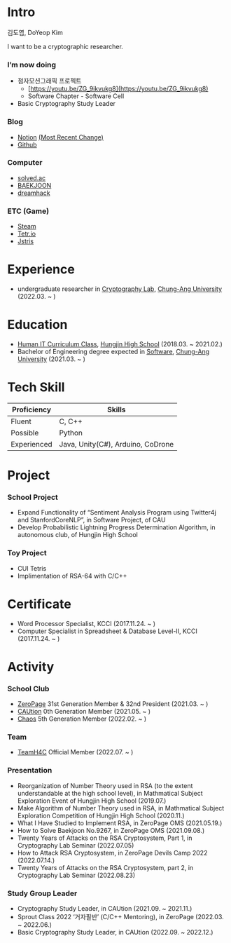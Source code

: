 # Intro

김도엽, DoYeop Kim

I want to be a cryptographic researcher.

### I’m now doing

- 점자모션그래픽 프로젝트
    - [https://youtu.be/ZG_9ikvukg8](https://youtu.be/ZG_9ikvukg8)
    - Software Chapter - Software Cell
- Basic Cryptography Study Leader

### Blog
- [Notion](https://kredsya.notion.site) [(Most Recent Change)](https://kredsya.notion.site/Resume-a31096489bb34eaeae152cc77515a7e1)
- [Github](https://github.com/Kredsya)
### Computer
- [solved.ac](https://solved.ac/profile/clock)
- [BAEKJOON](https://www.acmicpc.net/user/clock)
- [dreamhack](https://dreamhack.io/users/25572)
### ETC (Game)
- [Steam](https://steamcommunity.com/id/21432134/)
- [Tetr.io](https://ch.tetr.io/u/kredsya)
- [Jstris](https://jstris.jezevec10.com/u/Clock)

# Experience

- undergraduate researcher in [Cryptography Lab](http://www.hyungtaelee.com/), [Chung-Ang University](https://www.cau.ac.kr/index.do) (2022.03. ~ )

# Education

- [Human IT Curriculum Class](https://hungjin.hs.kr/doc.view?mcode=1810&cate=1810), [Hungjin High School](https://hungjin.hs.kr/?_page=1) (2018.03. ~ 2021.02.)
- Bachelor of Engineering degree expected in [Software](https://cse.cau.ac.kr/main.php), [Chung-Ang University](https://www.cau.ac.kr/index.do) (2021.03. ~ )

#  Tech Skill

| Proficiency | Skills |
| --- | --- |
| Fluent | C, C++ |
| Possible | Python |
| Experienced | Java, Unity(C#), Arduino, CoDrone |

# Project

### School Project

- Expand Functionality of “Sentiment Analysis Program using Twitter4j and StanfordCoreNLP”, in Software Project, of CAU
- Develop Probabilistic Lightning Progress Determination Algorithm, in autonomous club, of Hungjin High School

### Toy Project

- CUI Tetris
- Implimentation of RSA-64 with C/C++

# Certificate

- Word Processor Specialist, KCCI (2017.11.24. ~ )
- Computer Specialist in Spreadsheet & Database Level-Ⅱ, KCCI (2017.11.24. ~ )

# Activity

### School Club

- [ZeroPage](https://wiki.zeropage.org/wiki.php) 31st Generation Member & 32nd President (2021.03. ~ )
- [CAUtion](https://1unaram.notion.site/1unaram/CAUtion-e608f0a8dda34822be5cfeea9e9e6124) 0th Generation Member (2021.05. ~ )
- [Chaos](https://cauchaos.github.io/) 5th Generation Member (2022.02. ~ )

### Team

- [TeamH4C](https://teamh4c.com/) Official Member (2022.07. ~ )

### Presentation

- Reorganization of Number Theory used in RSA (to the extent understandable at the high school level), in Mathmatical Subject Exploration Event of Hungjin High School (2019.07.)
- Make Algorithm of Number Theory used in RSA, in Mathmatical Subject Exploration Competition of Hungjin High School (2020.11.)
- What I Have Studied to Implement RSA, in ZeroPage OMS (2021.05.19.)
- How to Solve Baekjoon No.9267, in ZeroPage OMS (2021.09.08.)
- Twenty Years of Attacks on the RSA Cryptosystem, Part 1, in Cryptography Lab Seminar (2022.07.05)
- How to Attack RSA Cryptosystem, in ZeroPage Devils Camp 2022 (2022.07.14.)
- Twenty Years of Attacks on the RSA Cryptosystem, part 2, in Cryptography Lab Seminar (2022.08.23)

### Study Group Leader

- Cryptography Study Leader, in CAUtion (2021.09. ~ 2021.11.)
- Sprout Class 2022 ‘거자필반’ (C/C++ Mentoring), in ZeroPage (2022.03. ~ 2022.06.)
- Basic Cryptography Study Leader, in CAUtion (2022.09. ~ 2022.12.)

